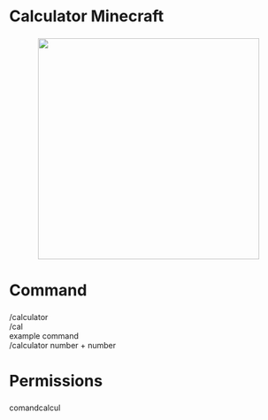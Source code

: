 <h1 align="left">Calculator Minecraft</h1>

###

<div align="center">
  <img height="400" src="https://sneg.top/uploads/posts/2023-06/1687640142_sneg-top-p-kalkulyator-av-krasivo-1.jpg"  />
</div>

###

<h1 align="left">Command</h1>

###

<p align="left">/calculator<br>/cal<br>example command <br>/calculator number + number</p>

###

<h1 align="left">Permissions</h1>

###

<p align="left">comandcalcul</p>

###
